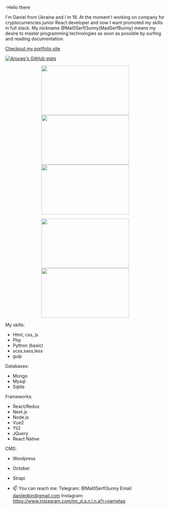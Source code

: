 -Hello there 
 
I'm Daniel from Ukraine and i`m 18. At the moment I working on company for cryptocurrencies junior React developer and now I want promoted my skills in full stack.
My nickname @MaI0SerfI3unny(MadSerfBunny) means my desire to master programming technologies as soon as possible by surfing and reading documentation.

<a href="http://madserbunny.site">Checkout my portfolio site</a>

[![Anurag's GitHub stats](https://github-readme-stats.vercel.app/api?username=MaI0SerfI3unny)](https://github.com/anuraghazra/github-readme-stats)

<p align="center">
<a href="https://kyrrex.com/blog/"><img width="277" height="156" src="https://i.imgflip.com/5g9gae.gif"></a>
<a href="https://krrx-bot.com/"><img width="277" height="156" src="https://i.imgflip.com/5l3jai.gif"></a>
<img width="277" height="156" src="https://i.imgflip.com/63ahye.gif">
</p>

<p align="center">
<a href="https://frontua.org/#en"><img width="277" height="156" src="https://i.imgflip.com/6bb9uv.gif"></a>
<a href="http://82.118.23.78"><img width="277" height="156" src="https://i.imgflip.com/6c7qvj.gif"></a>
</p>

My skills:
- Html, css, js
- Php
- Python (basic)
- scss,sass,less
- gulp

Databases:
- Mongo
- Mysql
- Sqlite

Frameworks:
- React/Redux
- Next.js
- Node.js
- Vue2
- Yii2
- JQuery
- React Native

CMS:
- Wordpress
- October
- Strapi

- 📫 You can reach me:
    Telegram: @MaI0SerfI3unny
    Email: daniledkin@gmail.com
    Instagram: https://www.instagram.com/mr_d.a.n.i.n.a?r=nametag
